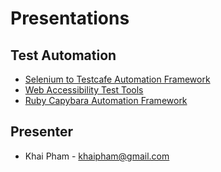 # Presentations

## Test Automation
- [Selenium to Testcafe Automation Framework](https://github.com/khaidpham/presentations/blob/main/Selenium-to-Testcafe-automation-framework.pdf)
- [Web Accessibility Test Tools](https://github.com/khaidpham/presentations/blob/main/Web-Accessibility-Test-Tools.pdf)
- [Ruby Capybara Automation Framework](https://github.com/khaidpham/presentations/blob/main/Ruby-Capybara-Test-Automation-Framework.pdf)

## Presenter
- Khai Pham - khaipham@gmail.com
